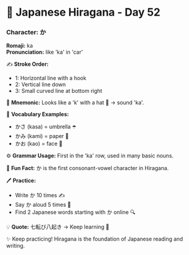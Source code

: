 # 📖 Japanese Hiragana - Day 52

### Character: か  
**Romaji:** ka  
**Pronunciation:** like 'ka' in 'car'  

✍️ **Stroke Order:**  
- 1: Horizontal line with a hook
- 2: Vertical line down
- 3: Small curved line at bottom right

📝 **Mnemonic:** Looks like a 'k' with a hat 🎩 → sound 'ka'.  

📌 **Vocabulary Examples:**  
- かさ (kasa) = umbrella ☂️
- かみ (kami) = paper 📝
- かお (kao) = face 🙂

⚙️ **Grammar Usage:** First in the 'ka' row, used in many basic nouns.  

🎉 **Fun Fact:** か is the first consonant-vowel character in Hiragana.  

🖊️ **Practice:**  
- Write か 10 times ✍️
- Say か aloud 5 times 🎤
- Find 2 Japanese words starting with か online 🔍

💡 **Quote:** 七転び八起き → Keep learning 💪  

✨ Keep practicing! Hiragana is the foundation of Japanese reading and writing.
